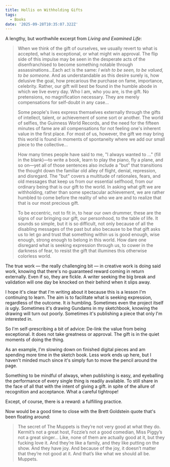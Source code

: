 ```yaml
---
title: Hollis on Withholding Gifts
tags:
  - Books
date: '2025-09-28T10:35:07.322Z'
---
```


A lengthy, but worthwhile excerpt from _Living and Examined Life_:

> When we think of the gift of ourselves, we usually revert to what is accepted, what is exceptional, or what might win approval. The flip side of this impulse may be seen in the desperate acts of the disenfranchised to become something notable through assassinations...Each act is the same: _I wish to be seen, to be valued, to be someone_. And as understandable as this desire surely is, how delusive the goal, how precarious the purchase on fame, importance, celebrity. Rather, our gift will best be found in the humble abode in which we live every day. Who I am, who you are, is the gift. No pretensions, no magnification necessary. They are merely compensations for self-doubt in any case...
>
> Some people's lives express themselves externally through the gifts of intellect, talent, or achievement of some sort or another. The world of selfies, the Guinness World Records, and the need for the fifteen minutes of fame are all compensations for not feeling one's inherent value in the first place. For most of us, however, the gift we may bring this world is found in moments of spontaneity where we add our small piece to the collective...
>
> How many times people have said to me, "I always wanted to ..." (fill in the blank)—to write a book, learn to play the piano, fly a plane, and so on—yet all of those sentences also include a "but" that transitions the thought down the familiar old alley of flight, denial, repression, and disregard. The "but" covers a multitude of rationales, fears, and old messages that keep us from our essential selfhood, from our ordinary being that is our gift to the world. In asking what gift we are withholding, rather than some spectacular achievement, we are rather humbled to come before the reality of who we are and to realize that that is our most precious gift.
>
> To be eccentric, not to fit in, to hear our own drummer, these are the signs of our bringing our gift, our personhood, to the table of life. It sounds so simple, but it is so difficult, not only because of all the disabling messages of the past but also because to be that gift asks us to let go and trust that something within us is good enough, wise enough, strong enough to belong in this world. How dare one disregard what is seeking expression through us, to cower in the darkness of fear, to resist the gift that illumines this otherwise colorless world.

The true work — the really challenging bit — in creative work is doing said work, knowing that there's no guaranteed reward coming in return externally. Even if so, they are fickle. A writer seeking the big break and validation will one day be knocked on their behind when it slips away.

I hope it's clear that I'm writing about it because this is a lesson I'm continuing to learn. The aim is to facilitate what is seeking expression, regardless of the outcome. It _is_ humbling. Sometimes even the project itself _is_ ugly. Sometimes it's drawing Gundams in my sketchbook, knowing the drawing will turn out poorly. Sometimes it's publishing a piece that only I'm interested in.

So I'm self-prescribing a bit of advice: De-link the value from being exceptional. It does not take greatness or approval. The gift is in the quiet moments of doing the thing.

As an example, I'm slowing down on finished digital pieces and am spending more time in the sketch book. Less work ends up here, but I haven't minded much since it's simply fun to move the pencil around the page.

Something to be mindful of always, when publishing is easy, and eyeballing the performance of every single thing is readily available. To still share in the face of all that with the intent of giving a gift. in spite of the allure of recognition and acceptance. What a careful tightrope!

Except, of course, there is a reward: a fulfilling practice.

Now would be a good time to close with the Brett Goldstein quote that's been floating around:

> The secret of The Muppets is they’re not very good at what they do. Kermit’s not a great host, Fozzie’s not a good comedian, Miss Piggy’s not a great singer… Like, none of them are actually good at it, but they fucking love it. And they’re like a family, and they like putting on the show. And they have joy. And because of the joy, it doesn’t matter that they’re not good at it. And that’s like what we should all be. Muppets.
